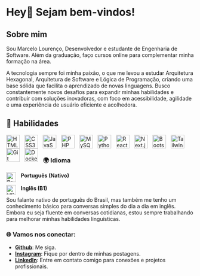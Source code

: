 # Hey👋 Sejam bem-vindos!

## Sobre mim

Sou Marcelo Lourenço, Desenvolvedor e estudante de Engenharia de Software. Além da graduação, faço cursos online para complementar minha formação na área.

A tecnologia sempre foi minha paixão, o que me levou a estudar Arquitetura Hexagonal, Arquitetura de Software e Lógica de Programação, criando uma base sólida que facilita o aprendizado de novas linguagens. Busco constantemente novos desafios para expandir minhas habilidades e contribuir com soluções inovadoras, com foco em acessibilidade, agilidade e uma experiência de usuário eficiente e acolhedora.

## 🚀 Habilidades

<img align="left" alt="HTML5" width="36px" src="https://cdn.jsdelivr.net/gh/devicons/devicon/icons/html5/html5-original.svg" style="padding-right:10px;" />
<img align="left" alt="CSS3" width="36px" src="https://cdn.jsdelivr.net/gh/devicons/devicon/icons/css3/css3-original.svg" style="padding-right:10px;" />

<img align="left" alt="JavaScript" width="36px" src="https://cdn.jsdelivr.net/gh/devicons/devicon/icons/javascript/javascript-original.svg" style="padding-right:10px;" />
<img align="left" alt="PHP" width="36px" src="https://cdn.jsdelivr.net/gh/devicons/devicon/icons/php/php-original.svg" style="padding-right:10px;" />
<img align="left" alt="MySQL" width="36px" src="https://cdn.jsdelivr.net/gh/devicons/devicon/icons/mysql/mysql-original.svg" style="padding-right:10px;" />
<img align="left" alt="Python" width="36px" src="https://cdn.jsdelivr.net/gh/devicons/devicon/icons/python/python-original.svg" style="padding-right:10px;" />

<img align="left" alt="React" width="36px" src="https://cdn.jsdelivr.net/gh/devicons/devicon/icons/react/react-original.svg" style="padding-right:10px;" />
<img align="left" alt="Next.js" width="36px" src="https://cdn.jsdelivr.net/gh/devicons/devicon/icons/nextjs/nextjs-original.svg" style="padding-right:10px;" />
<img align="left" alt="Bootstrap" width="36px" src="https://cdn.jsdelivr.net/gh/devicons/devicon/icons/bootstrap/bootstrap-original.svg" style="padding-right:10px;" />
<img align="left" alt="Tailwind CSS" width="36px" src="https://cdn.jsdelivr.net/gh/devicons/devicon/icons/tailwindcss/tailwindcss-original.svg" style="padding-right:10px;" />

<img align="left" alt="Git" width="36px" src="https://cdn.jsdelivr.net/gh/devicons/devicon/icons/git/git-original.svg" style="padding-right:10px;" />
<img align="left" alt="Docker" width="36px" src="https://cdn.jsdelivr.net/gh/devicons/devicon/icons/docker/docker-original.svg" style="padding-right:10px;" />


<br><br>
### 🌍 Idioma

<img align="left" alt="Brazil Flag" width="26px" src="https://cdn-icons-png.flaticon.com/512/197/197386.png" style="padding-right:10px;" /> **Português (Nativo)** <br> <br>
<img align="left" alt="US Flag" width="26px" src="https://cdn-icons-png.flaticon.com/512/197/197484.png" style="padding-right:10px;" /> **Inglês (B1)**  <br>

Sou falante nativo de português do Brasil, mas também me tenho um conhecimento básico para conversas simples do dia a dia em inglês. Embora eu seja fluente em conversas cotidianas, estou sempre trabalhando para melhorar minhas habilidades linguísticas. <br>

### 🌐 Vamos nos conectar:

- **[Github][github]**: Me siga.
- **[Instagram][instagram]**: Fique por dentro de minhas postagens.
- **[LinkedIn][linkedin]**: Entre em contato comigo para conexões e projetos profissionais.

[github]: https://github.com/marcelodevv
[instagram]: https://instagram.com/marcelodevv
[linkedin]: https://www.linkedin.com/in/marcelodevv
